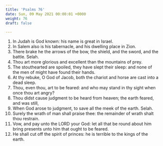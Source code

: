 ```yaml
---
title: 'Psalms 76'
date: Sun, 09 May 2021 00:00:01 +0000
weight: 76
draft: false
  
---
```


1. In Judah is God known: his name is great in Israel.
2. In Salem also is his tabernacle, and his dwelling place in Zion.
3. There brake he the arrows of the bow, the shield, and the sword, and the battle. Selah.
4. Thou art more glorious and excellent than the mountains of prey.
5. The stouthearted are spoiled, they have slept their sleep: and none of the men of might have found their hands.
6. At thy rebuke, O God of Jacob, both the chariot and horse are cast into a dead sleep.
7. Thou, even thou, art to be feared: and who may stand in thy sight when once thou art angry?
8. Thou didst cause judgment to be heard from heaven; the earth feared, and was still,
9. When God arose to judgment, to save all the meek of the earth. Selah.
10. Surely the wrath of man shall praise thee: the remainder of wrath shalt thou restrain.
11. Vow, and pay unto the LORD your God: let all that be round about him bring presents unto him that ought to be feared.
12. He shall cut off the spirit of princes: he is terrible to the kings of the earth.
